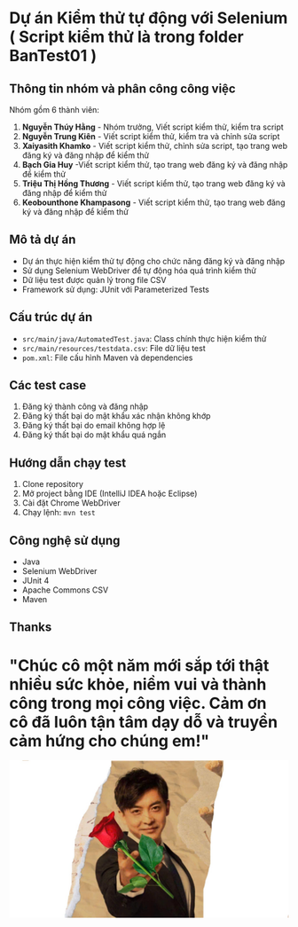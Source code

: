 # Dự án Kiểm thử tự động với Selenium ( Script kiểm thử là trong folder BanTest01 )

## Thông tin nhóm và phân công công việc
Nhóm gồm 6 thành viên:
1. **Nguyễn Thúy Hằng** - Nhóm trưởng, Viết script kiểm thử, kiểm tra script
2. **Nguyễn Trung Kiên** - Viết script kiểm thử, kiểm tra và chỉnh sửa script
3. **Xaiyasith Khamko** - Viết script kiểm thử, chỉnh sửa script, tạo trang web đăng ký và đăng nhập để kiểm thử
4. **Bạch Gia Huy** -Viết script kiểm thử, tạo trang web đăng ký và đăng nhập để kiểm thử
5. **Triệu Thị Hồng Thương** - Viết script kiểm thử, tạo trang web đăng ký và đăng nhập để kiểm thử
6. **Keobounthone Khampasong** - Viết script kiểm thử, tạo trang web đăng ký và đăng nhập để kiểm thử



## Mô tả dự án
- Dự án thực hiện kiểm thử tự động cho chức năng đăng ký và đăng nhập
- Sử dụng Selenium WebDriver để tự động hóa quá trình kiểm thử
- Dữ liệu test được quản lý trong file CSV
- Framework sử dụng: JUnit với Parameterized Tests

## Cấu trúc dự án
- `src/main/java/AutomatedTest.java`: Class chính thực hiện kiểm thử
- `src/main/resources/testdata.csv`: File dữ liệu test
- `pom.xml`: File cấu hình Maven và dependencies

## Các test case
1. Đăng ký thành công và đăng nhập
2. Đăng ký thất bại do mật khẩu xác nhận không khớp
3. Đăng ký thất bại do email không hợp lệ
4. Đăng ký thất bại do mật khẩu quá ngắn

## Hướng dẫn chạy test
1. Clone repository
2. Mở project bằng IDE (IntelliJ IDEA hoặc Eclipse)
3. Cài đặt Chrome WebDriver
4. Chạy lệnh: `mvn test`

## Công nghệ sử dụng
- Java
- Selenium WebDriver
- JUnit 4
- Apache Commons CSV
- Maven

## Thanks
# "Chúc cô một năm mới sắp tới thật nhiều sức khỏe, niềm vui và thành công trong mọi công việc. Cảm ơn cô đã luôn tận tâm dạy dỗ và truyền cảm hứng cho chúng em!" 



![Thanks](meme.jpg)
